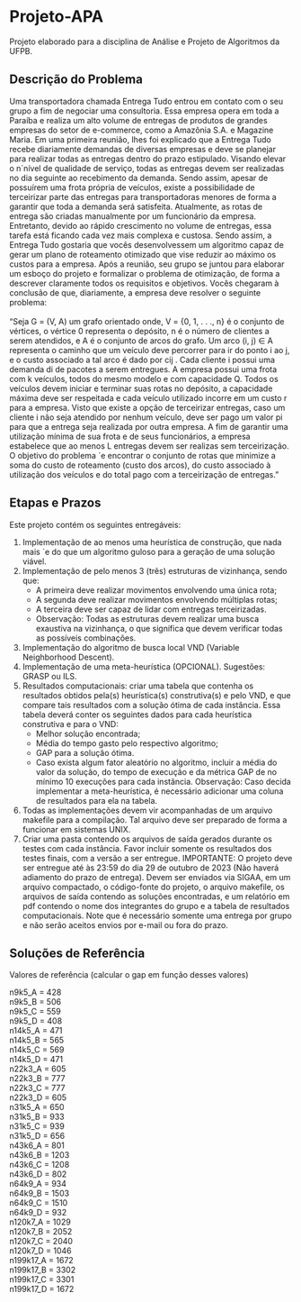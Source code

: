 # Projeto-APA

Projeto elaborado para a disciplina de Análise e Projeto de Algoritmos da UFPB.

## Descrição do Problema

Uma transportadora chamada Entrega Tudo entrou em contato com o seu grupo a fim de negociar uma consultoria. Essa empresa opera em toda a Paraíba e realiza um alto volume de entregas de produtos de grandes empresas do setor de e-commerce, como a Amazônia S.A. e Magazine Maria. Em uma primeira reunião, lhes foi explicado que a Entrega Tudo recebe diariamente demandas de diversas empresas e deve se planejar para realizar todas as entregas dentro do prazo estipulado. Visando elevar o n´nível de qualidade de serviço, todas as entregas devem ser realizadas no dia seguinte ao recebimento da demanda. Sendo assim, apesar de possuírem uma frota própria de veículos, existe a possibilidade de terceirizar parte das entregas para transportadoras menores de forma a garantir que toda a demanda será satisfeita. Atualmente, as rotas de entrega são criadas manualmente por um funcionário da empresa. Entretanto, devido ao rápido crescimento no volume de entregas, essa tarefa está ficando cada vez mais complexa e custosa. Sendo assim, a Entrega Tudo gostaria que vocês desenvolvessem um algoritmo capaz de gerar um plano de roteamento otimizado que vise reduzir ao máximo os custos para a empresa. Após a reunião, seu grupo se juntou para elaborar um esboço do projeto e formalizar o problema de otimização, de forma a descrever claramente todos os requisitos e objetivos. Vocês chegaram à conclusão de que, diariamente, a empresa deve resolver o seguinte problema:<br><br>
“Seja G = (V, A) um grafo orientado onde, V = {0, 1, . . ., n} é o conjunto de vértices, o vértice 0 representa o depósito, n é o número de clientes a serem atendidos, e A é o conjunto de arcos do grafo. Um arco (i, j) ∈ A representa o caminho que um veículo deve percorrer para ir do ponto i ao j, e o custo associado a tal arco é dado por cij . Cada cliente i possui uma demanda di de pacotes a serem entregues. A empresa possui uma frota com k veículos, todos do mesmo modelo e com capacidade Q. Todos os veículos devem iniciar e terminar suas rotas no depósito, a capacidade máxima deve ser respeitada e cada veículo utilizado incorre em um custo r para a empresa. Visto que existe a opção de terceirizar entregas, caso um cliente i não seja atendido por nenhum veículo, deve ser pago um valor pi para que a entrega seja realizada por outra empresa. A fim de garantir uma utilização mínima de sua frota e de seus funcionários, a empresa estabelece que ao menos L entregas devem ser realizas sem terceirização. O objetivo do problema ´e encontrar o conjunto de rotas que minimize a soma do custo de roteamento (custo dos arcos), do custo associado à utilização dos veículos e do total pago com a terceirização de entregas.”

## Etapas e Prazos

Este projeto contém os seguintes entregáveis:
1. Implementação de ao menos uma heurística de construção, que nada mais ´e do que um algoritmo guloso para a geração de uma solução viável.
2. Implementação de pelo menos 3 (três) estruturas de vizinhança, sendo que:
   - A primeira deve realizar movimentos envolvendo uma única rota;
   - A segunda deve realizar movimentos envolvendo múltiplas rotas;
   - A terceira deve ser capaz de lidar com entregas terceirizadas.
   - Observação: Todas as estruturas devem realizar uma busca exaustiva na vizinhança, o que significa que devem verificar todas as possíveis combinações.
3. Implementação do algoritmo de busca local VND (Variable Neighborhood Descent).
4. Implementação de uma meta-heurística (OPCIONAL). Sugestões: GRASP ou ILS.
5. Resultados computacionais: criar uma tabela que contenha os resultados obtidos pela(s) heurística(s) construtiva(s) e pelo VND, e que compare tais resultados com a solução ótima de cada instância. Essa tabela deverá conter os seguintes dados para cada heurística construtiva e para o VND:
   - Melhor solução encontrada; 
   - Média do tempo gasto pelo respectivo algoritmo; 
   - GAP para a solução ótima.
   - Caso exista algum fator aleatório no algoritmo, incluir a média do valor da solução, do tempo de execução e da métrica GAP de no mínimo 10 execuções para cada instância. Observação: Caso decida implementar a meta-heurística, é necessário adicionar uma coluna de resultados para ela na tabela. 
6. Todas as implementações devem vir acompanhadas de um arquivo makefile para a compilação. Tal arquivo deve ser preparado de forma a funcionar em sistemas UNIX.
7. Criar uma pasta contendo os arquivos de saída gerados durante os testes com cada instância. Favor incluir somente os resultados dos testes finais, com a versão a ser entregue. IMPORTANTE: O projeto deve ser entregue até às 23:59 do dia 29 de outubro de 2023 (Não haverá adiamento do prazo de entrega). Devem ser enviados via SIGAA, em um arquivo compactado, o código-fonte do projeto, o arquivo makefile, os arquivos de saída contendo as soluções encontradas, e um relatório em pdf contendo o nome dos integrantes do grupo e a tabela de resultados computacionais. Note que é necessário somente uma entrega por grupo e não serão aceitos envios por e-mail ou fora do prazo.

## Soluções de Referência

Valores de referência (calcular o gap em função desses valores)

n9k5_A = 428<br>
n9k5_B = 506<br>
n9k5_C = 559<br>
n9k5_D = 408<br>
n14k5_A = 471<br>
n14k5_B = 565<br>
n14k5_C = 569<br>
n14k5_D = 471<br>
n22k3_A = 605<br>
n22k3_B = 777<br>
n22k3_C = 777<br>
n22k3_D = 605<br>
n31k5_A = 650<br>
n31k5_B = 933<br>
n31k5_C = 939<br>
n31k5_D = 656<br>
n43k6_A = 801<br>
n43k6_B = 1203<br>
n43k6_C = 1208<br>
n43k6_D = 802<br>
n64k9_A = 934<br>
n64k9_B = 1503<br>
n64k9_C = 1510<br>
n64k9_D = 932<br>
n120k7_A = 1029<br>
n120k7_B = 2052<br>
n120k7_C = 2040<br>
n120k7_D = 1046<br>
n199k17_A = 1672<br>
n199k17_B = 3302<br>
n199k17_C = 3301<br>
n199k17_D = 1672<br>
